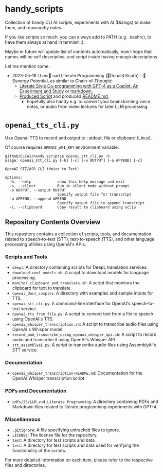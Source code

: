 # handy_scripts

Collection of handy CLI AI scripts, experiments with AI (Dialogs)
to make them, and reasearchy notes.

If you like scripts so much, you can always add to PATH (e.g. .bashrc),
to have them always at hand in termianl :).

Maybe in future will update list of contents automatically,
now I hope that names will be self descriptive,
and script inside having enough descriptions.

Let me mention some:

* 2023-05-19 LLms🤖 nad Literate  Programming (🙏Donald Knuth) - 🤝Synergy Potential,
  as similar to Chain-of-Thought:
    * [Literate Style Co-programming with GPT-4 as a Copilot: An Experiment and Study](pdfs/23/LLM_and_Literate_Programming/Literate_Programming_Experiment_with_GPT4.pdf) or  [markdown](openai_whisper_transcription.dialog.md),
    * [Produced Script](openai_whisper_transcription.sh) and produced [README.md](openai_whisper_transcription-README.md),
      - hopefully also handy e.g. to convert your brainstorming voice notes,
        or audio from video lectures for later LLM processing.

# `openai_tts_cli.py`

Use Openai TTS to record and output to : stdout, file or clipboard (Linux).

Of course requires `OPENAI_API_KEY` environment variable.

```
github/CLIAI/handy_scripts$ openai_stt_cli.py -h
usage: openai_stt_cli.py [-h] [-s] [-o OUTPUT] [-a APPEND] [-c]

OpenAI STT/ASR CLI (Voice to Text)

options:
  -h, --help            show this help message and exit
  -s, --silent          Run in silent mode without prompt
  -o OUTPUT, --output OUTPUT
                        Specify output file for transcript
  -a APPEND, --append APPEND
                        Specify output file to append transcript
  -c, --clipboard       Copy result to clipboard using xclip

```
## Repository Contents Overview

This repository contains a collection of scripts, tools, and documentation related to speech-to-text (STT), text-to-speech (TTS), and other language processing utilities using OpenAI's APIs.

### Scripts and Tools

- `deepl`: A directory containing scripts for DeepL translation services.
- `download_cool_models.sh`: A script to download models for language processing.
- `monitor_clipboard_and_translate.sh`: A script that monitors the clipboard for text to translate.
- `openai_docs_samples`: A directory with examples and sample inputs for TTS.
- `openai_stt_cli.py`: A command-line interface for OpenAI's speech-to-text service.
- `openai_tts_from_file.py`: A script to convert text from a file to speech using OpenAI's TTS.
- `openai_whisper_transcription.sh`: A script to transcribe audio files using OpenAI's Whisper model.
- `record_and_transcribe_using_openai_whisper_api.sh`: A script to record audio and transcribe it using OpenAI's Whisper API.
- `stt_assemblyai.py`: A script to transcribe audio files using AssemblyAI's STT service.

### Documentation

- `openai_whisper_transcription-README.md`: Documentation for the OpenAI Whisper transcription script.

### PDFs and Documentation

- `pdfs/23/LLM_and_Literate_Programming`: A directory containing PDFs and Markdown files related to literate programming experiments with GPT-4.

### Miscellaneous

- `.gitignore`: A file specifying untracked files to ignore.
- `LICENSE`: The license file for the repository.
- `test`: A directory for test scripts and data.
- `test`: A directory for test scripts and data used for verifying the functionality of the scripts.

For more detailed information on each item, please refer to the respective files and directories.
